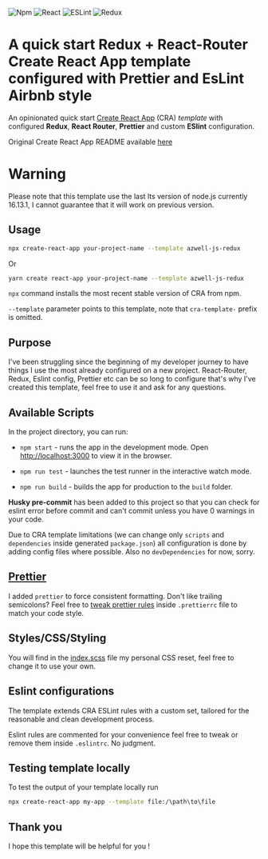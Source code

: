 <img alt="Npm" src="https://img.shields.io/badge/-NPM-CB3837?style=flat-square&logo=npm&logoColor=white" /> <img alt="React" src="https://img.shields.io/badge/-React-1572B6?style=flat-square&logo=react&logoColor=white" /> <img alt="ESLint" src="https://img.shields.io/badge/-ESLint-4B32C3?style=flat-square&logo=eslint&logoColor=white" /> <img alt="Redux" src="https://img.shields.io/badge/-Redux-764ABC?style=flat-square&logo=redux&logoColor=white" />

# A quick start Redux + React-Router Create React App template configured with Prettier and EsLint Airbnb style

An opinionated quick start [Create React App](https://github.com/facebook/create-react-app) (CRA) _template_ with configured **Redux**, **React Router**, **Prettier** and custom **ESlint** configuration.

Original Create React App README available [here](./README_CRA.md)

# Warning

Please note that this template use the last lts version of node.js currently 16.13.1, I cannot guarantee that it will work on previous version.

## Usage

```bash
npx create-react-app your-project-name --template azwell-js-redux
```

Or

```bash
yarn create react-app your-project-name --template azwell-js-redux
```

`npx` command installs the most recent stable version of CRA from npm.

`--template` parameter points to this template, note that `cra-template-` prefix is omitted.

## Purpose

I've been struggling since the beginning of my developer journey to have things I use the most already configured on a new project.
React-Router, Redux, Eslint config, Prettier etc can be so long to configure that's why I've created this template, feel free to use it and ask for any questions.

## Available Scripts

In the project directory, you can run:

- `npm start` - runs the app in the development mode. Open [http://localhost:3000](http://localhost:3000) to view it in the browser.

- `npm run test` - launches the test runner in the interactive watch mode.

- `npm run build` - builds the app for production to the `build` folder.

**Husky pre-commit** has been added to this project so that you can check for eslint error before commit and can't commit unless you have 0 warnings in your code.

Due to CRA template limitations (we can change only `scripts` and `dependencies` inside generated `package.json`) all configuration is done by adding config files where possible. Also no `devDependencies` for now, sorry.

## [Prettier](https://prettier.io/)

I added `prettier` to force consistent formatting. Don't like trailing semicolons? Feel free to [tweak prettier rules](https://prettier.io/docs/en/configuration.html) inside `.prettierrc` file to match your code style.

## Styles/CSS/Styling

You will find in the [index.scss](src/index.scss) file my personal CSS reset, feel free to change it to use your own.

## Eslint configurations

The template extends CRA ESLint rules with a custom set, tailored for the reasonable and clean development process.

Eslint rules are commented for your convenience feel free to tweak or remove them inside `.eslintrc`. No judgment.

## Testing template locally

To test the output of your template locally run

```bash
npx create-react-app my-app --template file:/\path\to\file
```

## Thank you

I hope this template will be helpful for you !
